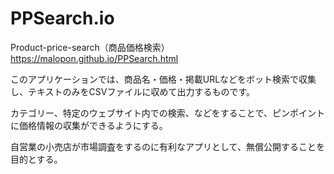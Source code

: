 # PPSearch.io
Product-price-search（商品価格検索）
https://malopon.github.io/PPSearch.html

このアプリケーションでは、商品名・価格・掲載URLなどをボット検索で収集し、テキストのみをCSVファイルに収めて出力するものです。

カテゴリー、特定のウェブサイト内での検索、などをすることで、ピンポイントに価格情報の収集ができるようにする。

自営業の小売店が市場調査をするのに有利なアプリとして、無償公開することを目的とする。
